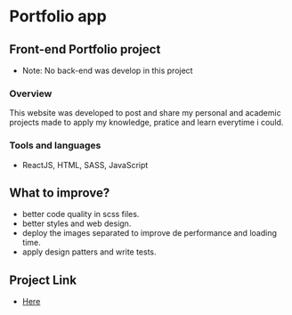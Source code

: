 # Portfolio app
## Front-end Portfolio project

* Note: No back-end was develop in this project

### Overview

This website was developed to post and share my personal and academic projects 
made to apply my knowledge, pratice and learn everytime i could.

### Tools and languages

* ReactJS, HTML, SASS, JavaScript 

## What to improve?

* better code quality in scss files.
* better styles and web design.
* deploy the images separated to improve de performance and loading time.
* apply design patters and write tests.


## Project Link

* [Here]()
